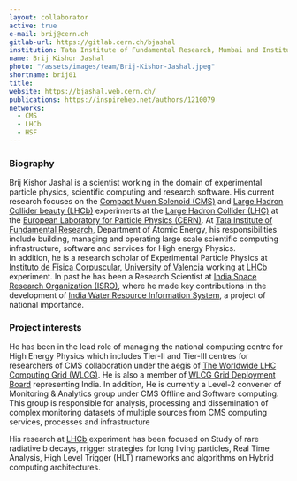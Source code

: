 ```yaml
---
layout: collaborator
active: true
e-mail: brij@cern.ch
gitlab-url: https://gitlab.cern.ch/bjashal
institution: Tata Institute of Fundamental Research, Mumbai and Instituto de Física Corpuscular, University of Valencia 
name: Brij Kishor Jashal
photo: "/assets/images/team/Brij-Kishor-Jashal.jpeg"
shortname: brij01
title: 
website: https://bjashal.web.cern.ch/
publications: https://inspirehep.net/authors/1210079
networks: 
  - CMS
  - LHCb
  - HSF
---
```


### Biography

Brij Kishor Jashal is a scientist working in the domain of experimental particle physics, scientific computing and research software. His current research focuses on the
[Compact Muon Solenoid (CMS)](https://cms.cern) and [Large Hadron Collider beauty (LHCb)](https://lhcb-outreach.web.cern.ch/) experiments at the
[Large Hadron Collider (LHC)](http://home.web.cern.ch/topics/large-hadron-collider) at the [European Laboratory for Particle Physics (CERN)](http://home.web.cern.ch/).
At [Tata Institute of Fundamental Research](https://www.tifr.res.in/), Department of Atomic Energy, his responsibilities include building, managing and operating large scale scientific computing infrastructure, software and services for High energy Physics.  
In addition, he is a research scholar of Experimental Particle Physics at [Instituto de Física Corpuscular](https://webific.ific.uv.es/), [University of Valencia](https://www.uv.es/) working at [LHCb](https://lhcb-outreach.web.cern.ch/) experiment. 
In past he has been a Research Scientist at [India Space Research Organization (ISRO)](https://www.isro.gov.in/), where he made key contributions in the development of  [India Water Resource Information System](https://indiawris.gov.in/wris/#/), a project of national importance. 

### Project interests

He has been in the lead role of managing the national computing centre for High Energy Physics which includes Tier-II and Tier-III centres for researchers of CMS collaboration under the aegis of [The Worldwide LHC Computing Grid (WLCG)](https://home.cern/science/computing/grid). 
He is also a member of [WLCG Grid Deployment Board](https://wlcg.web.cern.ch/collaboration/management/grid-deployment-board) representing India. 
In addition, He is currently a Level-2 convener of Monitoring & Analytics group under CMS Offline and Software computing. This group is responsible for analysis, processing and dissemination of complex monitoring datasets of multiple sources from CMS computing services, processes and infrastructure

His research at [LHCb](https://lhcb-outreach.web.cern.ch/) experiment has been focused on Study of rare radiative b decays, rrigger strategies for long living particles, Real Time Analysis, High Level Trigger (HLT) rrameworks and algorithms on Hybrid computing architectures.  


